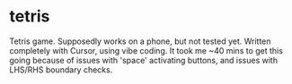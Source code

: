 # tetris
Tetris game. Supposedly works on a phone, but not tested yet.
Written completely with Cursor, using vibe coding. It took me ~40 mins to get this going because of issues with 'space' activating buttons, and issues with LHS/RHS boundary checks.
